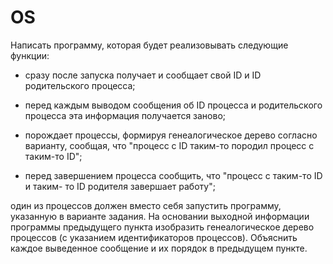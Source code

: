 # OS
Написать программу, которая будет реализовывать следующие функции:

* сразу после запуска получает и сообщает свой ID и ID родительского процесса;

*  перед каждым выводом сообщения об ID процесса и родительского процесса эта информация получается заново;

* порождает процессы, формируя генеалогическое дерево согласно варианту, сообщая, что "процесс с ID таким-то породил процесс с таким-то ID";

* перед завершением процесса сообщить, что "процесс с таким-то ID и таким- то ID родителя завершает работу";

один из процессов должен вместо себя запустить программу, указанную в варианте задания.
На основании выходной информации программы предыдущего пункта изобразить генеалогическое дерево процессов (с указанием идентификаторов процессов). Объяснить каждое выведенное сообщение и их порядок в предыдущем пункте.
